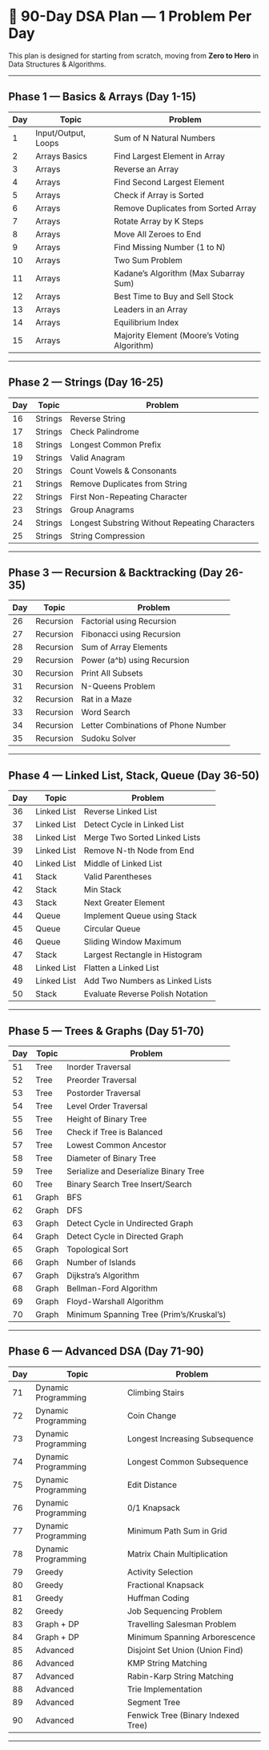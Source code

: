 

# 📅 90-Day DSA Plan — 1 Problem Per Day



This plan is designed for  starting from scratch, moving from **Zero to Hero** in Data Structures & Algorithms.

---

## **Phase 1 — Basics & Arrays (Day 1-15)**

| Day | Topic | Problem |
|---|---|---|
| 1 | Input/Output, Loops | Sum of N Natural Numbers |
| 2 | Arrays Basics | Find Largest Element in Array |
| 3 | Arrays | Reverse an Array |
| 4 | Arrays | Find Second Largest Element |
| 5 | Arrays | Check if Array is Sorted |
| 6 | Arrays | Remove Duplicates from Sorted Array |
| 7 | Arrays | Rotate Array by K Steps |
| 8 | Arrays | Move All Zeroes to End |
| 9 | Arrays | Find Missing Number (1 to N) |
| 10 | Arrays | Two Sum Problem |
| 11 | Arrays | Kadane’s Algorithm (Max Subarray Sum) |
| 12 | Arrays | Best Time to Buy and Sell Stock |
| 13 | Arrays | Leaders in an Array |
| 14 | Arrays | Equilibrium Index |
| 15 | Arrays | Majority Element (Moore’s Voting Algorithm) |

---

## **Phase 2 — Strings (Day 16-25)**

| Day | Topic | Problem |
|---|---|---|
| 16 | Strings | Reverse String |
| 17 | Strings | Check Palindrome |
| 18 | Strings | Longest Common Prefix |
| 19 | Strings | Valid Anagram |
| 20 | Strings | Count Vowels & Consonants |
| 21 | Strings | Remove Duplicates from String |
| 22 | Strings | First Non-Repeating Character |
| 23 | Strings | Group Anagrams |
| 24 | Strings | Longest Substring Without Repeating Characters |
| 25 | Strings | String Compression |

---

## **Phase 3 — Recursion & Backtracking (Day 26-35)**

| Day | Topic | Problem |
|---|---|---|
| 26 | Recursion | Factorial using Recursion |
| 27 | Recursion | Fibonacci using Recursion |
| 28 | Recursion | Sum of Array Elements |
| 29 | Recursion | Power (a^b) using Recursion |
| 30 | Recursion | Print All Subsets |
| 31 | Recursion | N-Queens Problem |
| 32 | Recursion | Rat in a Maze |
| 33 | Recursion | Word Search |
| 34 | Recursion | Letter Combinations of Phone Number |
| 35 | Recursion | Sudoku Solver |

---

## **Phase 4 — Linked List, Stack, Queue (Day 36-50)**

| Day | Topic | Problem |
|---|---|---|
| 36 | Linked List | Reverse Linked List |
| 37 | Linked List | Detect Cycle in Linked List |
| 38 | Linked List | Merge Two Sorted Linked Lists |
| 39 | Linked List | Remove N-th Node from End |
| 40 | Linked List | Middle of Linked List |
| 41 | Stack | Valid Parentheses |
| 42 | Stack | Min Stack |
| 43 | Stack | Next Greater Element |
| 44 | Queue | Implement Queue using Stack |
| 45 | Queue | Circular Queue |
| 46 | Queue | Sliding Window Maximum |
| 47 | Stack | Largest Rectangle in Histogram |
| 48 | Linked List | Flatten a Linked List |
| 49 | Linked List | Add Two Numbers as Linked Lists |
| 50 | Stack | Evaluate Reverse Polish Notation |

---

## **Phase 5 — Trees & Graphs (Day 51-70)**

| Day | Topic | Problem |
|---|---|---|
| 51 | Tree | Inorder Traversal |
| 52 | Tree | Preorder Traversal |
| 53 | Tree | Postorder Traversal |
| 54 | Tree | Level Order Traversal |
| 55 | Tree | Height of Binary Tree |
| 56 | Tree | Check if Tree is Balanced |
| 57 | Tree | Lowest Common Ancestor |
| 58 | Tree | Diameter of Binary Tree |
| 59 | Tree | Serialize and Deserialize Binary Tree |
| 60 | Tree | Binary Search Tree Insert/Search |
| 61 | Graph | BFS |
| 62 | Graph | DFS |
| 63 | Graph | Detect Cycle in Undirected Graph |
| 64 | Graph | Detect Cycle in Directed Graph |
| 65 | Graph | Topological Sort |
| 66 | Graph | Number of Islands |
| 67 | Graph | Dijkstra’s Algorithm |
| 68 | Graph | Bellman-Ford Algorithm |
| 69 | Graph | Floyd-Warshall Algorithm |
| 70 | Graph | Minimum Spanning Tree (Prim’s/Kruskal’s) |

---

## **Phase 6 — Advanced DSA (Day 71-90)**

| Day | Topic | Problem |
|---|---|---|
| 71 | Dynamic Programming | Climbing Stairs |
| 72 | Dynamic Programming | Coin Change |
| 73 | Dynamic Programming | Longest Increasing Subsequence |
| 74 | Dynamic Programming | Longest Common Subsequence |
| 75 | Dynamic Programming | Edit Distance |
| 76 | Dynamic Programming | 0/1 Knapsack |
| 77 | Dynamic Programming | Minimum Path Sum in Grid |
| 78 | Dynamic Programming | Matrix Chain Multiplication |
| 79 | Greedy | Activity Selection |
| 80 | Greedy | Fractional Knapsack |
| 81 | Greedy | Huffman Coding |
| 82 | Greedy | Job Sequencing Problem |
| 83 | Graph + DP | Travelling Salesman Problem |
| 84 | Graph + DP | Minimum Spanning Arborescence |
| 85 | Advanced | Disjoint Set Union (Union Find) |
| 86 | Advanced | KMP String Matching |
| 87 | Advanced | Rabin-Karp String Matching |
| 88 | Advanced | Trie Implementation |
| 89 | Advanced | Segment Tree |
| 90 | Advanced | Fenwick Tree (Binary Indexed Tree) |

---
